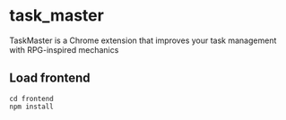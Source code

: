 # task_master
TaskMaster is a Chrome extension that improves your task management with RPG-inspired mechanics

## Load frontend
```shell
cd frontend
npm install
```
